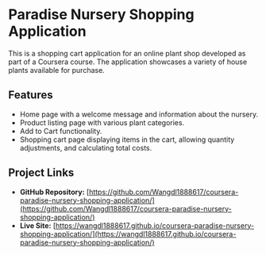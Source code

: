 # Paradise Nursery Shopping Application

This is a shopping cart application for an online plant shop developed as part of a Coursera course. The application showcases a variety of house plants available for purchase.

## Features

- Home page with a welcome message and information about the nursery.
- Product listing page with various plant categories.
- Add to Cart functionality.
- Shopping cart page displaying items in the cart, allowing quantity adjustments, and calculating total costs.

## Project Links

- **GitHub Repository:** [https://github.com/Wangdl1888617/coursera-paradise-nursery-shopping-application/](https://github.com/Wangdl1888617/coursera-paradise-nursery-shopping-application/)
- **Live Site:** [https://wangdl1888617.github.io/coursera-paradise-nursery-shopping-application/](https://wangdl1888617.github.io/coursera-paradise-nursery-shopping-application/)
